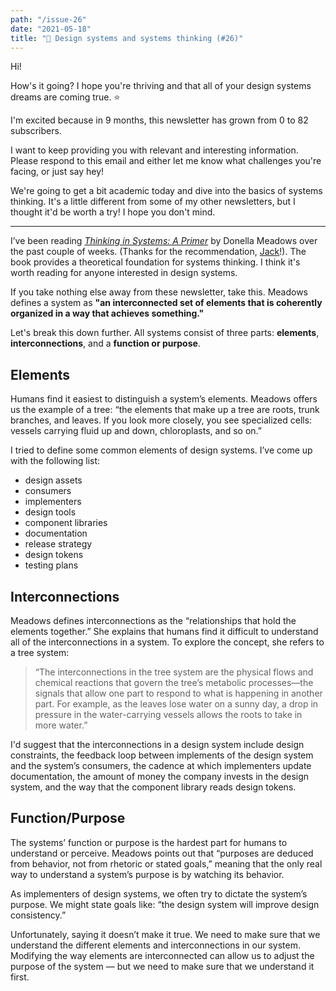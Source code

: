 ```yaml
---
path: "/issue-26"
date: "2021-05-18"
title: "🌳 Design systems and systems thinking (#26)"
---
```


Hi!

How's it going? I hope you're thriving and that all of your design systems dreams are coming true. ⭐

I'm excited because in 9 months, this newsletter has grown from 0 to 82 subscribers.

I want to keep providing you with relevant and interesting information. Please respond to this email and either let me know what challenges you're facing, or just say hey!

We're going to get a bit academic today and dive into the basics of systems thinking. It's a little different from some of my other newsletters, but I thought it'd be worth a try! I hope you don't mind.

---

I’ve been reading [_Thinking in Systems: A Primer_](https://www.amazon.com/Thinking-Systems-Donella-H-Meadows/dp/1603580557) by Donella Meadows over the past couple of weeks. (Thanks for the recommendation, [Jack](https://twitter.com/JackMcCloy)!). The book provides a theoretical foundation for systems thinking. I think it's worth reading for anyone interested in design systems.

If you take nothing else away from these newsletter, take this. Meadows defines a system as **"an interconnected set of elements that is coherently organized in a way that achieves something."**

Let's break this down further. All systems consist of three parts: **elements**, **interconnections**, and a **function or purpose**.

## Elements

Humans find it easiest to distinguish a system’s elements. Meadows offers us the example of a tree: “the elements that make up a tree are roots, trunk branches, and leaves. If you look more closely, you see specialized cells: vessels carrying fluid up and down, chloroplasts, and so on.”

I tried to define some common elements of design systems. I’ve come up with the following list:

- design assets
- consumers
- implementers
- design tools
- component libraries
- documentation
- release strategy
- design tokens
- testing plans

## Interconnections

Meadows defines interconnections as the “relationships that hold the elements together.” She explains that humans find it difficult to understand all of the interconnections in a system. To explore the concept, she refers to a tree system:

> “The interconnections in the tree system are the physical flows and chemical reactions that govern the tree’s metabolic processes––the signals that allow one part to respond to what is happening in another part. For example, as the leaves lose water on a sunny day, a drop in pressure in the water-carrying vessels allows the roots to take in more water.”

I'd suggest that the interconnections in a design system include design constraints, the feedback loop between implements of the design system and the system’s consumers, the cadence at which implementers update documentation, the amount of money the company invests in the design system, and the way that the component library reads design tokens.

## Function/Purpose

The systems’ function or purpose is the hardest part for humans to understand or perceive. Meadows points out that “purposes are deduced from behavior, not from rhetoric or stated goals,” meaning that the only real way to understand a system’s purpose is by watching its behavior.

As implementers of design systems, we often try to dictate the system’s purpose. We might state goals like: “the design system will improve design consistency.”

Unfortunately, saying it doesn’t make it true. We need to make sure that we understand the different elements and interconnections in our system. Modifying the way elements are interconnected can allow us to adjust the purpose of the system — but we need to make sure that we understand it first.
